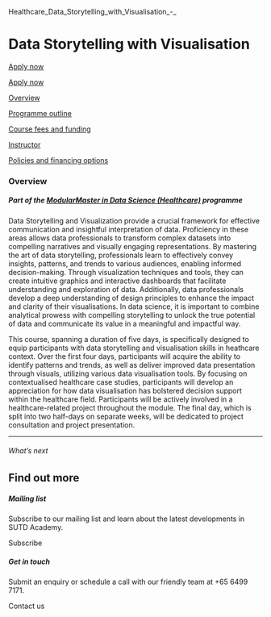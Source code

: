 Healthcare_Data_Storytelling_with_Visualisation_-_



Data Storytelling with Visualisation
====================================

[Apply now](/admissions/academy/modular-master/register-your-interest-modularmaster-certificate-in-data-science/)




[Apply now](/admissions/academy/modular-master/register-your-interest-modularmaster-certificate-in-data-science/)

[Overview](/course/healthcare-data-storytelling-with-visualisation/#tabs)

[Programme outline](/course/healthcare-data-storytelling-with-visualisation/programme-outline/#tabs)

[Course fees and funding](/course/healthcare-data-storytelling-with-visualisation/course-fees-and-funding/#tabs)

[Instructor](/course/healthcare-data-storytelling-with-visualisation/instructor/#tabs)

[Policies and financing options](/course/healthcare-data-storytelling-with-visualisation/policies-and-financing-options/#tabs)

### Overview

##### **Part of the [ModularMaster in Data Science (Healthcare)](/course/modularmaster-in-data-science-healthcare/ "ModularMasters in Data Science") programme**

Data Storytelling and Visualization provide a crucial framework for effective communication and insightful interpretation of data. Proficiency in these areas allows data professionals to transform complex datasets into compelling narratives and visually engaging representations. By mastering the art of data storytelling, professionals learn to effectively convey insights, patterns, and trends to various audiences, enabling informed decision-making. Through visualization techniques and tools, they can create intuitive graphics and interactive dashboards that facilitate understanding and exploration of data. Additionally, data professionals develop a deep understanding of design principles to enhance the impact and clarity of their visualisations. In data science, it is important to combine analytical prowess with compelling storytelling to unlock the true potential of data and communicate its value in a meaningful and impactful way.

This course, spanning a duration of five days, is specifically designed to equip participants with data storytelling and visualisation skills in heathcare context. Over the first four days, participants will acquire the ability to identify patterns and trends, as well as deliver improved data presentation through visuals, utilizing various data visualisation tools. By focusing on contextualised healthcare case studies, participants will develop an appreciation for how data visualisation has bolstered decision support within the healthcare field. Participants will be actively involved in a healthcare-related project throughout the module. The final day, which is split into two half-days on separate weeks, will be dedicated to project consultation and project presentation.

---

###### What’s next

Find out more
-------------

##### Mailing list

Subscribe to our mailing list and learn about the latest developments in SUTD Academy.

Subscribe

##### Get in touch

Submit an enquiry or schedule a call with our friendly team at +65 6499 7171.

Contact us

